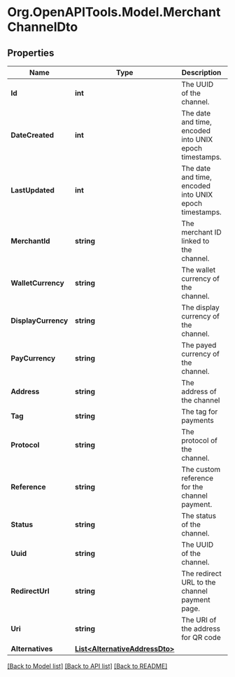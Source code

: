 
# Org.OpenAPITools.Model.MerchantChannelDto

## Properties

Name | Type | Description | Notes
------------ | ------------- | ------------- | -------------
**Id** | **int** | The UUID of the channel. | [optional] [default to 0]
**DateCreated** | **int** | The date and time, encoded into UNIX epoch timestamps. | [optional] [default to 0]
**LastUpdated** | **int** | The date and time, encoded into UNIX epoch timestamps. | [optional] [default to 0]
**MerchantId** | **string** | The merchant ID linked to the channel. | [optional] 
**WalletCurrency** | **string** | The wallet currency of the channel. | [optional] 
**DisplayCurrency** | **string** | The display currency of the channel. | [optional] 
**PayCurrency** | **string** | The payed currency of the channel. | [optional] 
**Address** | **string** | The address of the channel | [optional] 
**Tag** | **string** | The tag for payments | [optional] 
**Protocol** | **string** | The protocol of the channel. | [optional] 
**Reference** | **string** | The custom reference for the channel payment. | [optional] 
**Status** | **string** | The status of the channel. | [optional] 
**Uuid** | **string** | The UUID of the channel. | [optional] 
**RedirectUrl** | **string** | The redirect URL to the channel payment page. | [optional] 
**Uri** | **string** | The URI of the address for QR code | [optional] 
**Alternatives** | [**List&lt;AlternativeAddressDto&gt;**](AlternativeAddressDto.md) |  | [optional] 

[[Back to Model list]](../README.md#documentation-for-models)
[[Back to API list]](../README.md#documentation-for-api-endpoints)
[[Back to README]](../README.md)


